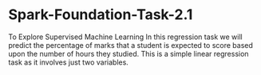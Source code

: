 # Spark-Foundation-Task-2.1
To Explore Supervised Machine Learning
In this regression task we will predict the percentage of marks that a student is expected to score based upon the number of hours they studied. This is a simple linear regression task as it involves just two variables.

